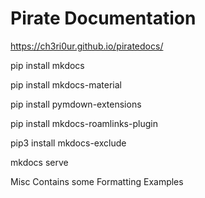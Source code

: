# Pirate Documentation
https://ch3ri0ur.github.io/piratedocs/




pip install mkdocs

pip install mkdocs-material

pip install pymdown-extensions

pip install mkdocs-roamlinks-plugin

pip3 install mkdocs-exclude

mkdocs serve


Misc Contains some Formatting Examples

